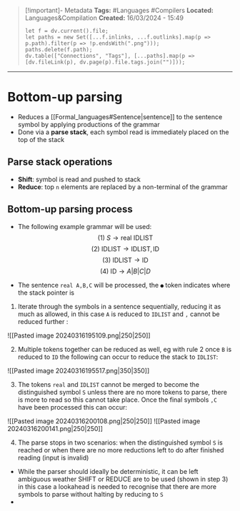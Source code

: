 > [!important]- Metadata
> **Tags:** #Languages #Compilers 
> **Located:** Languages&Compilation
> **Created:** 16/03/2024 - 15:49
> ```dataviewjs
> let f = dv.current().file;
> let paths = new Set([...f.inlinks, ...f.outlinks].map(p => p.path).filter(p => !p.endsWith(".png")));
> paths.delete(f.path);
> dv.table(["Connections", "Tags"], [...paths].map(p => [dv.fileLink(p), dv.page(p).file.tags.join("")]));
> ```

___
# Bottom-up parsing
- Reduces a [[Formal_languages#Sentence|sentence]] to the sentence symbol by applying productions of the grammar
- Done via a **parse stack**, each symbol read is immediately placed on the top of the stack 

## Parse stack operations 
- **Shift**: symbol is read and pushed to stack 
- **Reduce**: top `n` elements are replaced by a non-terminal of the grammar

## Bottom-up parsing process

- The following example grammar will be used: 
$$(1)\ S \to \text{real}\ \text{IDLIST}$$
$$(2) \ \text{IDLIST} \to \text{IDLIST}, \text{ID}$$
$$(3) \ \text{IDLIST} \to \text{ID}$$
$$(4) \ \text{ID} \to A|B|C|D$$

- The sentence `real A,B,C` will be processed, the `●` token indicates where the stack pointer is

1.   Iterate through the symbols in a sentence sequentially, reducing it as much as allowed, in this case `A` is reduced to `IDLIST` and `,` cannot be reduced further : 

![[Pasted image 20240316195109.png|250|250]]

2. Multiple tokens together can be reduced as well, eg with rule 2 once `B` is reduced to `ID` the following can occur to reduce the stack to `IDLIST`:


![[Pasted image 20240316195517.png|350|350]]

3. The tokens `real` and `IDLIST` cannot be merged to become the distinguished symbol `S` unless there are no more tokens to parse, there is more to read so this cannot take place. Once the final symbols `,C` have been processed this can occur:


![[Pasted image 20240316200108.png|250|250]]
![[Pasted image 20240316200141.png|250|250]]

4. The parse stops in two scenarios:  when the distinguished symbol `S` is reached or when there are no more reductions left to do after finished reading (input is invalid)
-  While the parser should ideally be deterministic, it can be left ambiguous weather SHIFT or REDUCE are to be used (shown in step 3) in this case a lookahead is needed to recognise that there are more symbols to parse without halting by reducing to `S`
- 